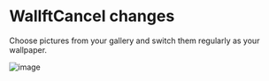 # WallftCancel changes

Choose pictures from your gallery and switch them regularly as your wallpaper.

![image](https://user-images.githubusercontent.com/63253851/161410620-7f35a97e-1a3d-44ce-af11-ac420e4ad487.png)
